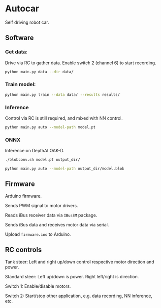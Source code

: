 # Autocar

Self driving robot car.

## Software

### Get data:

Drive via RC to gather data.
Enable switch 2 (channel 6) to start recording.

```bash
python main.py data --dir data/
```

### Train model:

```bash
python main.py train --data data/ --results results/
```

### Inference

Control via RC is still required, and mixed with NN control.

```bash
python main.py auto --model-path model.pt
```

### ONNX

Inference on DepthAI OAK-D.

```bash
./blobconv.sh model.pt output_dir/

python main.py auto --model-path output_dir/model.blob
```

## Firmware

Arduino firmware.

Sends PWM signal to motor drivers.

Reads iBus receiver data via `IBusBM` package.

Sends iBus data and receives motor data via serial.

Upload `firmware.ino` to Arduino.

## RC controls

Tank steer: Left and right up/down control respective motor direction and power.

Standard steer: Left up/down is power. Right left/right is direction.

Switch 1: Enable/disable motors.

Switch 2: Start/stop other application, e.g. data recording, NN inference, etc.
